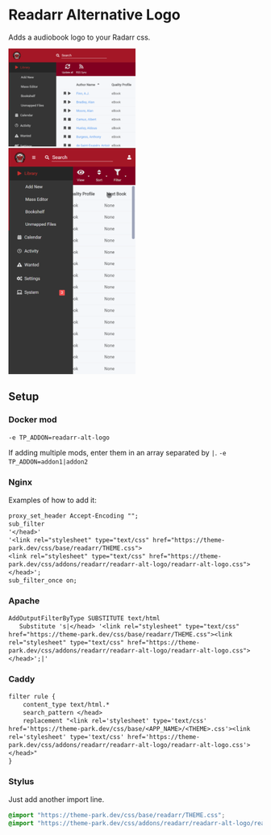 # Readarr Alternative Logo

Adds a audiobook logo to your Radarr css.

<p>
<a href="desktop.png" rel="noopener"><img src="desktop.png" alt="Screen Shot 1" width="50%" /></a>
<a href="mobile.png" rel="noopener"><img src="mobile.png" alt="Screen Shot 1" width="50%" /></a>
</p>

## Setup

### Docker mod

`-e TP_ADDON=readarr-alt-logo`

If adding multiple mods, enter them in an array separated by  `|`. `-e TP_ADDON=addon1|addon2`

### Nginx

Examples of how to add it:

```nginx
proxy_set_header Accept-Encoding "";
sub_filter
'</head>'
'<link rel="stylesheet" type="text/css" href="https://theme-park.dev/css/base/readarr/THEME.css">
<link rel="stylesheet" type="text/css" href="https://theme-park.dev/css/addons/readarr/readarr-alt-logo/readarr-alt-logo.css">
</head>';
sub_filter_once on;
```

### Apache

```nginx
AddOutputFilterByType SUBSTITUTE text/html
   Substitute 's|</head> '<link rel="stylesheet" type="text/css" href="https://theme-park.dev/css/base/readarr/THEME.css"><link rel="stylesheet" type="text/css" href="https://theme-park.dev/css/addons/readarr/readarr-alt-logo/readarr-alt-logo.css">
</head>';|'
```

### Caddy

```nginx
filter rule {
    content_type text/html.*
    search_pattern </head>
    replacement "<link rel='stylesheet' type='text/css' href='https://theme-park.dev/css/base/<APP_NAME>/<THEME>.css'><link rel='stylesheet' type='text/css' href='https://theme-park.dev/css/addons/readarr/readarr-alt-logo/readarr-alt-logo.css'></head>"
}
```

### Stylus

Just add another import line.

```css
@import "https://theme-park.dev/css/base/readarr/THEME.css";
@import "https://theme-park.dev/css/addons/readarr/readarr-alt-logo/readarr-alt-logo.css";
```